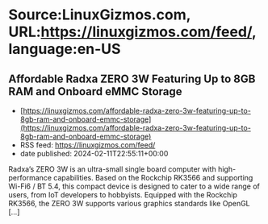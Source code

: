 # Source:LinuxGizmos.com, URL:https://linuxgizmos.com/feed/, language:en-US

## Affordable Radxa ZERO 3W Featuring Up to 8GB RAM and Onboard eMMC Storage
 - [https://linuxgizmos.com/affordable-radxa-zero-3w-featuring-up-to-8gb-ram-and-onboard-emmc-storage](https://linuxgizmos.com/affordable-radxa-zero-3w-featuring-up-to-8gb-ram-and-onboard-emmc-storage)
 - RSS feed: https://linuxgizmos.com/feed/
 - date published: 2024-02-11T22:55:11+00:00

Radxa&#8217;s ZERO 3W is an ultra-small single board computer with high-performance capabilities. Based on the Rockchip RK3566 and supporting Wi-Fi6 / BT 5.4, this compact device is designed to cater to a wide range of users, from IoT developers to hobbyists. Equipped with the Rockchip RK3566, the ZERO 3W supports various graphics standards like OpenGL [&#8230;]

